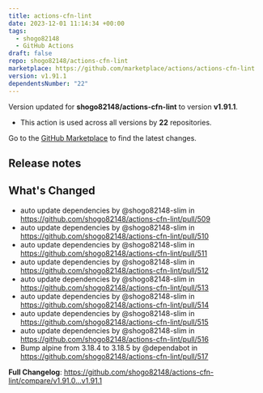 ```yaml
---
title: actions-cfn-lint
date: 2023-12-01 11:14:34 +00:00
tags:
  - shogo82148
  - GitHub Actions
draft: false
repo: shogo82148/actions-cfn-lint
marketplace: https://github.com/marketplace/actions/actions-cfn-lint
version: v1.91.1
dependentsNumber: "22"
---
```



Version updated for **shogo82148/actions-cfn-lint** to version **v1.91.1**.
- This action is used across all versions by **22** repositories.

Go to the [GitHub Marketplace](https://github.com/marketplace/actions/actions-cfn-lint) to find the latest changes.

## Release notes

## What's Changed
* auto update dependencies by @shogo82148-slim in https://github.com/shogo82148/actions-cfn-lint/pull/509
* auto update dependencies by @shogo82148-slim in https://github.com/shogo82148/actions-cfn-lint/pull/510
* auto update dependencies by @shogo82148-slim in https://github.com/shogo82148/actions-cfn-lint/pull/511
* auto update dependencies by @shogo82148-slim in https://github.com/shogo82148/actions-cfn-lint/pull/512
* auto update dependencies by @shogo82148-slim in https://github.com/shogo82148/actions-cfn-lint/pull/513
* auto update dependencies by @shogo82148-slim in https://github.com/shogo82148/actions-cfn-lint/pull/514
* auto update dependencies by @shogo82148-slim in https://github.com/shogo82148/actions-cfn-lint/pull/515
* auto update dependencies by @shogo82148-slim in https://github.com/shogo82148/actions-cfn-lint/pull/516
* Bump alpine from 3.18.4 to 3.18.5 by @dependabot in https://github.com/shogo82148/actions-cfn-lint/pull/517


**Full Changelog**: https://github.com/shogo82148/actions-cfn-lint/compare/v1.91.0...v1.91.1

